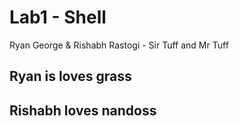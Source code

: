 # Lab1 - Shell

Ryan George & Rishabh Rastogi - Sir Tuff and Mr Tuff

## Ryan is loves grass

## Rishabh loves nandoss
